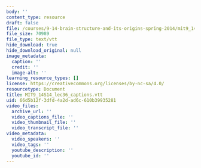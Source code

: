 ```yaml
---
body: ''
content_type: resource
draft: false
file: /courses/9-14-brain-structure-and-its-origins-spring-2014/mit9_14s14_lec36_captions.vtt
file_size: 70989
file_type: text/vtt
hide_download: true
hide_download_original: null
image_metadata:
  caption: ''
  credit: ''
  image-alt: ''
learning_resource_types: []
license: https://creativecommons.org/licenses/by-nc-sa/4.0/
resourcetype: Document
title: MIT9_14S14_lec36_captions.vtt
uid: 66d5b12f-3dfd-4a2d-ad6c-610b39935281
video_files:
  archive_url: ''
  video_captions_file: ''
  video_thumbnail_file: ''
  video_transcript_file: ''
video_metadata:
  video_speakers: ''
  video_tags: ''
  youtube_description: ''
  youtube_id: ''
---
```

